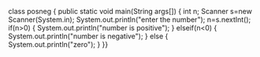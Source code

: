 class posneg
{
public static void main(String args[])
{
int n;
Scanner s=new Scanner(System.in);
System.out.println("enter the number");
n=s.nextInt();
if(n>0)
{
System.out.println("number is positive");
}
elseif(n<0)
{
System.out.println("number is negative");
}
else
{
System.out.println("zero");
}
}}
